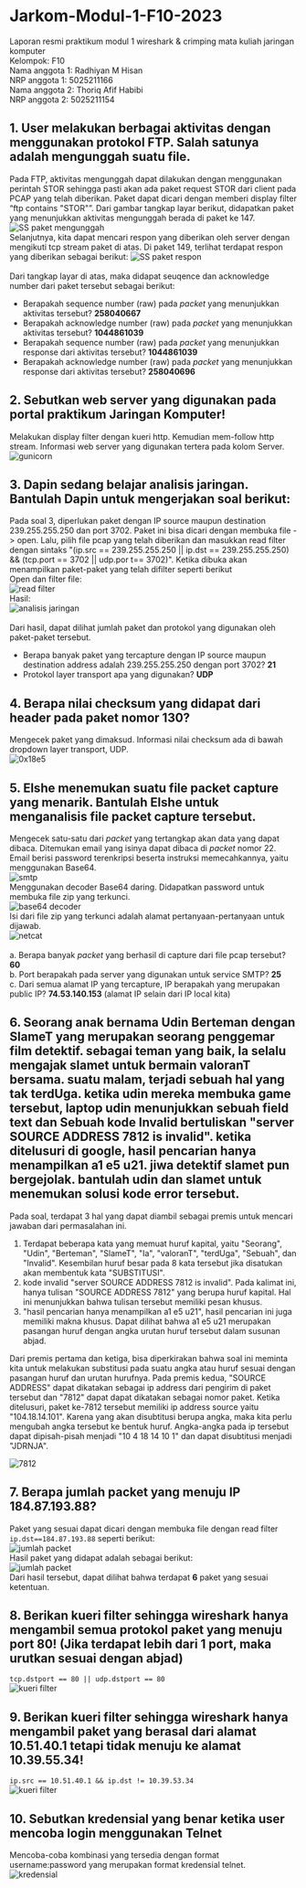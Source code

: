 # Jarkom-Modul-1-F10-2023
Laporan resmi praktikum modul 1 wireshark &amp; crimping mata kuliah jaringan komputer <br />
Kelompok: F10 <br />
Nama anggota 1: Radhiyan M Hisan <br />
NRP anggota 1: 5025211166 <br />
Nama anggota 2: Thoriq Afif Habibi <br />
NRP anggota 2: 5025211154 <br />

## 1. User melakukan berbagai aktivitas dengan menggunakan protokol FTP. Salah satunya adalah mengunggah suatu file.
Pada FTP, aktivitas mengunggah dapat dilakukan dengan menggunakan perintah STOR sehingga pasti akan ada paket request STOR dari client pada PCAP yang telah diberikan. Paket dapat dicari dengan memberi display filter “ftp contains "STOR"”. Dari gambar tangkap layar berikut, didapatkan paket yang menunjukkan aktivitas mengunggah berada di paket ke 147.<br />
![SS paket mengunggah](tangkaplayar/1a.png)<br />
Selanjutnya, kita dapat mencari respon yang diberikan oleh server dengan mengikuti tcp stream paket di atas. Di paket 149, terlihat terdapat respon yang diberikan sebagai berikut:
![SS paket respon](tangkaplayar/1b.png)<br /><br />
Dari tangkap layar di atas, maka didapat seuqence dan acknowledge number dari paket tersebut sebagai berikut:
- Berapakah sequence number (raw) pada _packet_ yang menunjukkan aktivitas tersebut? **258040667**<br />
- Berapakah acknowledge number (raw) pada _packet_ yang menunjukkan aktivitas tersebut? **1044861039**<br />
- Berapakah sequence number (raw) pada _packet_ yang menunjukkan response dari aktivitas tersebut? **1044861039**<br />
- Berapakah acknowledge number (raw) pada _packet_ yang menunjukkan response dari aktivitas tersebut? **258040696**

## 2. Sebutkan web server yang digunakan pada portal praktikum Jaringan Komputer!
Melakukan display filter dengan kueri http. Kemudian mem-follow http stream. Informasi web server yang digunakan tertera pada kolom Server.<br />
![gunicorn](tangkaplayar/2.png)

## 3. Dapin sedang belajar analisis jaringan. Bantulah Dapin untuk mengerjakan soal berikut:
Pada soal 3, diperlukan paket dengan IP source maupun destination 239.255.255.250 dan port 3702. Paket ini bisa dicari dengan membuka file -> open. Lalu, pilih file pcap yang telah diberikan dan masukkan read filter dengan sintaks "(ip.src == 239.255.255.250 || ip.dst == 239.255.255.250) && (tcp.port == 3702 || udp.por t== 3702)". Ketika dibuka akan menampilkan paket-paket yang telah difilter seperti berikut<br />
Open dan filter file:<br />
![read filter](tangkaplayar/3-a.png)<br />
Hasil:<br />
![analisis jaringan](tangkaplayar/3-b.png)<br /><br />
Dari hasil, dapat dilihat jumlah paket dan protokol yang digunakan oleh paket-paket tersebut.
- Berapa banyak paket yang tercapture dengan IP source maupun destination address adalah 239.255.255.250 dengan port 3702? **21**<br />
- Protokol layer transport apa yang digunakan? **UDP**

## 4. Berapa nilai checksum yang didapat dari header pada paket nomor 130?
Mengecek paket yang dimaksud. Informasi nilai checksum ada di bawah dropdown layer transport, UDP.<br />
![0x18e5](tangkaplayar/4.png)

## 5. Elshe menemukan suatu file packet capture yang menarik. Bantulah Elshe untuk menganalisis file packet capture tersebut.
Mengecek satu-satu dari _packet_ yang tertangkap akan data yang dapat dibaca. Ditemukan email yang isinya dapat dibaca di _packet_ nomor 22. Email berisi password terenkripsi beserta instruksi memecahkannya, yaitu menggunakan Base64.<br />
![smtp](tangkaplayar/5a.png)<br />
Menggunakan decoder Base64 daring. Didapatkan password untuk membuka file zip yang terkunci.<br />
![base64 decoder](tangkaplayar/5b.png)<br />
Isi dari file zip yang terkunci adalah alamat pertanyaan-pertanyaan untuk dijawab.<br />
![netcat](tangkaplayar/5c.png)<br /><br />
a. Berapa banyak _packet_ yang berhasil di capture dari file pcap tersebut? **60**<br />
b. Port berapakah pada server yang digunakan untuk service SMTP? **25**<br />
c. Dari semua alamat IP yang tercapture, IP berapakah yang merupakan public IP? **74.53.140.153** (alamat IP selain dari IP local kita)

## 6. Seorang anak bernama Udin Berteman dengan SlameT yang merupakan seorang penggemar film detektif. sebagai teman yang baik, Ia selalu mengajak slamet untuk bermain valoranT bersama. suatu malam, terjadi sebuah hal yang tak terdUga. ketika udin mereka membuka game tersebut, laptop udin menunjukkan sebuah field text dan Sebuah kode Invalid bertuliskan "server SOURCE ADDRESS 7812 is invalid". ketika ditelusuri di google, hasil pencarian hanya menampilkan a1 e5 u21. jiwa detektif slamet pun bergejolak. bantulah udin dan slamet untuk menemukan solusi kode error tersebut.
Pada soal, terdapat 3 hal yang dapat diambil sebagai premis untuk mencari jawaban dari permasalahan ini.
1. Terdapat beberapa kata yang memuat huruf kapital, yaitu "Seorang", "Udin", "Berteman", "SlameT", "Ia", "valoranT", "terdUga", "Sebuah", dan "Invalid". Kesembilan huruf besar pada 8 kata tersebut jika disatukan akan membentuk kata "SUBSTITUSI".
2. kode invalid "server SOURCE ADDRESS 7812 is invalid". Pada kalimat ini, hanya tulisan "SOURCE ADDRESS 7812" yang berupa huruf kapital. Hal ini menunjukkan bahwa tulisan tersebut memiliki pesan khusus.
3. "hasil pencarian hanya menampilkan a1 e5 u21", hasil pencarian ini juga memiliki makna khusus. Dapat dilihat bahwa a1 e5 u21 merupakan pasangan huruf dengan angka urutan huruf tersebut dalam susunan abjad.

Dari premis pertama dan ketiga, bisa diperkirakan bahwa soal ini meminta kita untuk melakukan substitusi pada suatu angka atau huruf sesuai dengan pasangan huruf dan urutan hurufnya. Pada premis kedua, "SOURCE ADDRESS" dapat dikatakan sebagai ip address dari pengirim di paket tersebut dan "7812" dapat dapat dikatakan sebagai nomor paket. Ketika ditelusuri, paket ke-7812 tersebut memiliki ip address source yaitu "104.18.14.101". Karena yang akan disubtitusi berupa angka, maka kita perlu mengubah angka tersebut ke bentuk huruf. Angka-angka pada ip tersebut dapat dipisah-pisah menjadi "10 4 18 14 10 1" dan dapat disubtitusi menjadi "JDRNJA".<br />

![7812](tangkaplayar/6.png)

## 7. Berapa jumlah packet yang menuju IP 184.87.193.88?
Paket yang sesuai dapat dicari dengan membuka file dengan read filter `ip.dst==184.87.193.88` seperti berikut:<br />
![jumlah packet](tangkaplayar/7-a.png)<br />
Hasil paket yang didapat adalah sebagai berikut:<br />
![jumlah packet](tangkaplayar/7-b.png)<br />
Dari hasil tersebut, dapat dilihat bahwa terdapat **6** paket yang sesuai ketentuan.

## 8. Berikan kueri filter sehingga wireshark hanya mengambil semua protokol paket yang menuju port 80! (Jika terdapat lebih dari 1 port, maka urutkan sesuai dengan abjad)
`tcp.dstport == 80 || udp.dstport == 80`<br />
![kueri filter](tangkaplayar/8.png)

## 9. Berikan kueri filter sehingga wireshark hanya mengambil paket yang berasal dari alamat 10.51.40.1 tetapi tidak menuju ke alamat 10.39.55.34!
`ip.src == 10.51.40.1 && ip.dst != 10.39.53.34`<br />
![kueri filter](tangkaplayar/9.png)

## 10. Sebutkan kredensial yang benar ketika user mencoba login menggunakan Telnet
Mencoba-coba kombinasi yang tersedia dengan format username:password yang merupakan format kredensial telnet.<br />
![kredensial](tangkaplayar/10.png)
